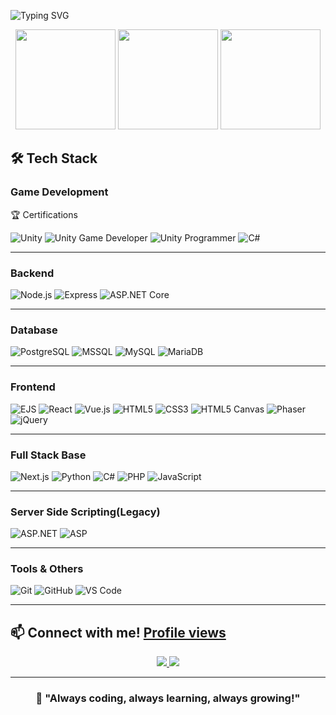 

![Typing SVG](https://readme-typing-svg.herokuapp.com/?lines=Welcome+to+my+GitHub+Profile!;Game+%26+Full-Stack+WebGame+Developer;Game+%26+WebGame+Dev+Lover;Relentlessly+pursuing+creative+breakthroughs&font=Fira%20Code&center=true&width=800&height=50&color=61DAFB&speed=30&pause=3000)
<!---->

<!---->


<div align="center">
  <img src="https://media1.giphy.com/media/v1.Y2lkPTc5MGI3NjExY254M3lweTI4bW5hbnpleXh5Zmh5NzN0a2Y4b2Y3azI2c3dzajJrZCZlcD12MV9naWZzX3NlYXJjaCZjdD1n/pqMSyHmekA1Qe7Utp7/giphy.webp" height="160" />
  <img src="https://media4.giphy.com/media/v1.Y2lkPWVjZjA1ZTQ3eGxlaWN0N3N4NWlzaGltYm51Mnd1dHYydGFscTZic3NwZnl6cHI3NCZlcD12MV9naWZzX3NlYXJjaCZjdD1n/vLpclx5lofmqnEswm0/200.webp" height="160" />
  <img src="https://media2.giphy.com/media/v1.Y2lkPWVjZjA1ZTQ3d2xxbWh1Zjgxa20xcGdnenRuZ3Q3YnN2MjZxb256MGdiaTk3NzNudSZlcD12MV9naWZzX3NlYXJjaCZjdD1n/RorC7LdGAZ8EanOi1F/200.webp" height="160" />
</div>
<!--
---
***
___
-->

## 🛠️ Tech Stack

### Game Development
 🏆 Certifications


<!-- Game Developer -->
<!--[![Unity Badge](https://external-gmp1-1.xx.fbcdn.net/emg1/v/t13/6068357262237542295?url=https%3A%2F%2Fimages.credly.com%2Fimages%2F99becefb-f627-413c-8ad3-b52534e50037%2Flinkedin_thumb_image.png&fb_obo=1&utld=credly.com&stp=c0.5000x0.5000f_dst-jpg_flffffff_p672x350_q75_tt6&_nc_gid=tXL6DahmOlYI3gX5tdjiVg&_nc_oc=AdltoaB2fWwnjoe_voGCakn6iLz_ChRxCNYHdPyqEuRtNJB310jHC60LVLEbg6ezUQg&ccb=13-1&oh=06_Q3-4AftMC4NhKuxbs88JQAcA1Q_bunXAkI2k5TcRiJLEGHHE&oe=68FD6C67&_nc_sid=852c2c)](https://www.credly.com/badges/efbaab22-ac28-4815-a6f0-ddfc5b926f3f)-->

![Unity](https://img.shields.io/badge/Unity-100000?style=for-the-badge&logo=unity&logoColor=white)
![Unity Game Developer](https://img.shields.io/badge/Unity_Certified-Game_Developer-purple?style=for-the-badge&logo=unity&logoColor=white)
![Unity Programmer](https://img.shields.io/badge/Unity_Certified-Programmer-green?style=for-the-badge&logo=unity&logoColor=white)
![C#](https://img.shields.io/badge/C%23-239120?style=for-the-badge&logo=c-sharp&logoColor=white)
***

### Backend
![Node.js](https://img.shields.io/badge/Node.js-339933?style=for-the-badge&logo=nodedotjs&logoColor=white)
![Express](https://img.shields.io/badge/Express-000000?style=for-the-badge&logo=express&logoColor=white)
![ASP.NET Core](https://img.shields.io/badge/ASP.NET_Core-512BD4?style=for-the-badge&logo=dotnet&logoColor=white)
***

### Database
![PostgreSQL](https://img.shields.io/badge/PostgreSQL-336791?style=for-the-badge&logo=postgresql&logoColor=white)
![MSSQL](https://img.shields.io/badge/MSSQL-CC2927?style=for-the-badge&logo=microsoftsqlserver&logoColor=white)
![MySQL](https://img.shields.io/badge/MySQL-4479A1?style=for-the-badge&logo=mysql&logoColor=white)
![MariaDB](https://img.shields.io/badge/MariaDB-003545?style=for-the-badge&logo=mariadb&logoColor=white)
***

### Frontend
![EJS](https://img.shields.io/badge/EJS-20232A?style=for-the-badge&logo=ejs&logoColor=white)
![React](https://img.shields.io/badge/React-20232A?style=for-the-badge&logo=react&logoColor=61DAFB)
![Vue.js](https://img.shields.io/badge/Vue.js-35495E?style=for-the-badge&logo=vue.js&logoColor=4FC08D)
![HTML5](https://img.shields.io/badge/HTML5-E34F26?style=for-the-badge&logo=html5&logoColor=white)
![CSS3](https://img.shields.io/badge/CSS3-1572B6?style=for-the-badge&logo=css3&logoColor=white)
![HTML5 Canvas](https://img.shields.io/badge/HTML5%20Canvas-E34F26?style=for-the-badge&logo=html5&logoColor=white)
![Phaser](https://img.shields.io/badge/Phaser-1C1C1C?style=for-the-badge&logo=phaser&logoColor=white)![jQuery](https://img.shields.io/badge/jQuery-0769AD?style=for-the-badge&logo=jquery&logoColor=white)
***

### Full Stack Base
![Next.js](https://img.shields.io/badge/Next.js-Framework-blue?logo=next.js)
![Python](https://img.shields.io/badge/Python-3.10-blue)
![C#](https://img.shields.io/badge/C%23-239120?style=for-the-badge&logo=c-sharp&logoColor=white)
![PHP](https://img.shields.io/badge/PHP-777BB4?style=for-the-badge&logo=php&logoColor=white)
![JavaScript](https://img.shields.io/badge/JavaScript-F7DF1E?style=for-the-badge&logo=javascript&logoColor=black)
***


### Server Side Scripting(Legacy)
![ASP.NET](https://img.shields.io/badge/ASP.NET-512BD4?style=for-the-badge&logo=dotnet&logoColor=white)
![ASP](https://img.shields.io/badge/ASP-007396?style=for-the-badge&logoColor=white)
***

### Tools & Others
![Git](https://img.shields.io/badge/Git-F05032?style=for-the-badge&logo=git&logoColor=white)
![GitHub](https://img.shields.io/badge/GitHub-100000?style=for-the-badge&logo=github&logoColor=white)
![VS Code](https://img.shields.io/badge/VS_Code-0078D4?style=for-the-badge&logo=visual%20studio%20code&logoColor=white)
***


<!--
## 📊 GitHub Stats

<div align="center">
  <img src="https://github-readme-stats.vercel.app/api?username=saimter&show_icons=true&theme=tokyonight&include_all_commits=true&count_private=true" />
  <img src="https://github-readme-stats.vercel.app/api/top-langs/?username=saimter&layout=compact&theme=tokyonight" />
  <img src="https://github-readme-streak-stats.herokuapp.com/?user=saimter&theme=tokyonight" />
</div>

## 🏆 GitHub Trophies
<div align="center">
  <img src="https://github-profile-trophy.vercel.app/?username=saimter&theme=onedark&column=7" />
</div>
## 📈 Activity Graph
![Activity Graph](https://github-readme-activity-graph.vercel.app/graph?username=saimter&theme=tokyo-night)
-->


## 📫 Connect with me! [Profile views](https://komarev.com/ghpvc/?username=saimter&label=Profile%20views&color=0e75b6&style=for-the-badge)
<div align="center">
  <a href="https://github.com/saimter">
    <img src="https://img.shields.io/badge/GitHub-100000?style=for-the-badge&logo=github&logoColor=white" />
  </a>
  <a href="mailto:saimter@gmail.com">
    <img src="https://img.shields.io/badge/Email-D14836?style=for-the-badge&logo=gmail&logoColor=white" />
  </a>
</div>

***

<div align="center">
  <h3>🎯 "Always coding, always learning, always growing!"</h3>
</div>
